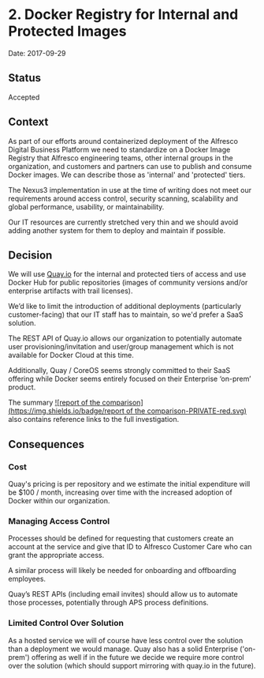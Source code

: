 # 2. Docker Registry for Internal and Protected Images

Date: 2017-09-29

## Status

Accepted

## Context

As part of our efforts around containerized deployment of the Alfresco Digital Business Platform we need to standardize on a Docker Image Registry that Alfresco engineering teams, other internal groups in the organization, and customers and partners can use to publish and consume Docker images.  We can describe those as 'internal' and 'protected' tiers.

The Nexus3 implementation in use at the time of writing does not meet our requirements around access control, security scanning, scalability and global performance, usability, or maintainability.

Our IT resources are currently stretched very thin and we should avoid adding another system for them to deploy and maintain if possible.

## Decision

We will use [Quay.io](https://quay.io) for the internal and protected tiers of access and use Docker Hub for public repositories (images of community versions and/or enterprise artifacts with trail licenses).

We’d like to limit the introduction of additional deployments (particularly customer-facing) that our IT staff has to maintain, so we'd prefer a SaaS solution.

The REST API of Quay.io allows our organization to potentially automate user provisioning/invitation and user/group management which is not available for Docker Cloud at this time.

Additionally, Quay / CoreOS seems strongly committed to their SaaS offering while Docker seems entirely focused on their Enterprise ‘on-prem’ product.

The summary [![report of the comparison](https://img.shields.io/badge/report of the comparison-PRIVATE-red.svg)](https://ts.alfresco.com/share/s/mVAV1sGIReC_iqgMN0GGnQ) also contains reference links to the full investigation.

## Consequences

### Cost
Quay's pricing is per repository and we estimate the initial expenditure will be $100 / month, increasing over time with the increased adoption of Docker within our organization.

### Managing Access Control
Processes should be defined for requesting that customers create an account at the service and give that ID to Alfresco Customer Care who can grant the appropriate access.

A similar process will likely be needed for onboarding and offboarding employees.

Quay’s REST APIs (including email invites) should allow us to automate those processes, potentially through APS process definitions.

### Limited Control Over Solution

As a hosted service we will of course have less control over the solution than a deployment we would manage.  Quay also has a solid Enterprise ('on-prem') offering as well if in the future we decide we require more control over the solution (which should support mirroring with quay.io in the future).
